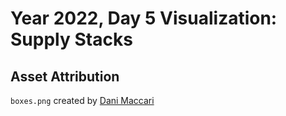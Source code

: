 # Year 2022, Day 5 Visualization: Supply Stacks

Asset Attribution
-----------------
`boxes.png` created by [Dani Maccari](https://dani-maccari.itch.io/)